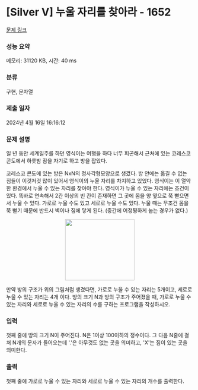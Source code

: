 # [Silver V] 누울 자리를 찾아라 - 1652 

[문제 링크](https://www.acmicpc.net/problem/1652) 

### 성능 요약

메모리: 31120 KB, 시간: 40 ms

### 분류

구현, 문자열

### 제출 일자

2024년 4월 16일 16:16:12

### 문제 설명

<p>일 년 동안 세계일주를 하던 영식이는 여행을 하다 너무 피곤해서 근처에 있는 코레스코 콘도에서 하룻밤 잠을 자기로 하고 방을 잡았다.</p>

<p>코레스코 콘도에 있는 방은 NxN의 정사각형모양으로 생겼다. 방 안에는 옮길 수 없는 짐들이 이것저것 많이 있어서 영식이의 누울 자리를 차지하고 있었다. 영식이는 이 열악한 환경에서 누울 수 있는 자리를 찾아야 한다. 영식이가 누울 수 있는 자리에는 조건이 있다. 똑바로 연속해서 2칸 이상의 빈 칸이 존재하면 그 곳에 몸을 양 옆으로 쭉 뻗으면서 누울 수 있다. 가로로 누울 수도 있고 세로로 누울 수도 있다. 누울 때는 무조건 몸을 쭉 뻗기 때문에 반드시 벽이나 짐에 닿게 된다. (중간에 어정쩡하게 눕는 경우가 없다.)</p>

<p style="text-align: center;"><img alt="" height="165" src="https://www.acmicpc.net/JudgeOnline/upload/201005/map.PNG" width="187"></p>

<p>만약 방의 구조가 위의 그림처럼 생겼다면, 가로로 누울 수 있는 자리는 5개이고, 세로로 누울 수 있는 자리는 4개 이다. 방의 크기 N과 방의 구조가 주어졌을 때, 가로로 누울 수 있는 자리와 세로로 누울 수 있는 자리의 수를 구하는 프로그램을 작성하시오.</p>

### 입력 

 <p>첫째 줄에 방의 크기 N이 주어진다. N은 1이상 100이하의 정수이다. 그 다음 N줄에 걸쳐 N개의 문자가 들어오는데 '.'은 아무것도 없는 곳을 의미하고, 'X'는 짐이 있는 곳을 의미한다.</p>

### 출력 

 <p>첫째 줄에 가로로 누울 수 있는 자리와 세로로 누울 수 있는 자리의 개수를 출력한다.</p>

